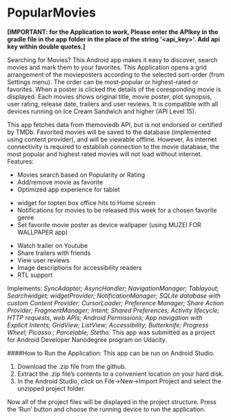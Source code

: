 # PopularMovies

**[IMPORTANT: for the Application to work, Please enter the APIkey in the gradle file in the app folder in the place of 
the string '&lt;api_key&gt;'. Add api key within double quotes.]**

Searching for Movies? This Android app makes it easy to discover, search movies and mark them to your favorites. 
This Application opens a grid arrangement of the movieposters according to the selected sort-order (from Settings menu).
The order can be most-popular or highest-rated or favorites. When a poster is clicked the details of the coresponding movie is displayed. Each movies shows original title, movie poster, plot synopsis, user rating, release date, trailers and user reviews. 
It is compatible with all devices running on Ice Cream Sandwich and higher (API Level 15).

This app fetches data from themoviedb API, but is not endorsed or certified by TMDb. Favorited movies will be saved to the database (implemented using content provider), and will be viewable offline. However, As internet connectivity is required to establish connection to the movie database, the most popular and highest rated movies will not load without internet.
Features:
- Movies search based on Popularity or Rating
- Add/remove movie as favorite
- Optimized app experience for tablet
*  widget for topten box office hits to Home screen
*  Notifications for movies to be released this week for a chosen favorite genre
*  Set favorite movie poster as device wallpaper (using MUZEI FOR WALLPAPER app)
- Watch trailer on Youtube
- Share trailers with friends
- View user reviews
- Image descriptions for accessibility readers
- RTL support

Implements: _SyncAdapter; AsyncHandler; NavigationManager; Tablayout; Searchwidget; widgetProvider; NotificationManager; SQLite database with custom Content Provider; CursorLoader; Preference Manager; Share Action Provider; FragmentManager; Intent; Shared Preferences; Activity lifecycle; HTTP requests, web APIs; Android Permissions; App navigation with Explicit Intents; GridView; ListView; Accessibility; Butterknife; Progress Wheel; Picasso ; Parcelable; Stetho._
This app was submitted as a project for Android Developer Nanodegree program on Udacity.

####How to Run the Application: 
This app can be run on Android Studio. 

1. Download the .zip file from the github. 
2. Extract the .zip file’s contents to a convenient location on your hard disk. 
3. In the Android Studio, click on File->New->Import Project and select the unzipped project folder. 

Now all of the project files will be displayed in the project structure. Press the ‘Run’ button and choose the 
running device to run the application.

